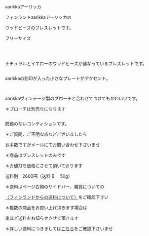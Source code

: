 <link rel="stylesheet" type="text/css" href="/assets/css/styles.css">

aarikkaアーリッカ

フィンランドaarikkaアーリッカの

ウッドビーズのブレスレットです。

 フリーサイズ

　　

<img alt="" src="http://blog.cnobi.jp/v1/blog/user/71e35865e9e62f3f9d70420d6124d2ab/1544468824"/> 

ナチュラルとイエローのウッドビーズが連なっているブレスレットです。

<img alt="" src="http://blog.cnobi.jp/v1/blog/user/71e35865e9e62f3f9d70420d6124d2ab/1544468827"/> 

aarikkaの刻印が入った小さなプレートがアクセント。

<img alt="" src="http://blog.cnobi.jp/v1/blog/user/71e35865e9e62f3f9d70420d6124d2ab/1544468826"/> 

<img alt="" src="http://blog.cnobi.jp/v1/blog/user/71e35865e9e62f3f9d70420d6124d2ab/1544468825"/> 

aarikkaヴィンテージ製のブローチと合わせてつけてもかわいいです。

＊ブローチは別売りになります

<img alt="" src="http://blog.cnobi.jp/v1/blog/user/71e35865e9e62f3f9d70420d6124d2ab/1544468828"/> 

問題のないコンディションです。

 ＊ご質問、ご不明な点などございましたら

 お手数ですがメールにてお問い合わせ下さいませ

＊商品はブレスレットのみです

＊お値打ち価格にさせて頂いております

 送料別　2600円（送料 B　 50g）

＊送料はページ右側のサイドバー、雑貨についての

[〈フィンランドからの送料について〉](https://dkzakka.github.io/2005/03/31/雑貨について.html)をご確認下さい

 ＊複数の商品をお買い上げ頂きます場合は

 後ほど送料をお知らせさせて頂きます

 ＊詳しい送料につきましては[こちら](http://dkzakka.blog.shinobi.jp/Entry/3385/)をご確認下さいませ